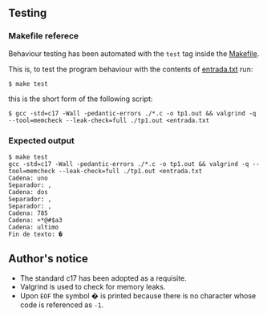 ## Testing

### Makefile referece

Behaviour testing has been automated with the ``test`` tag inside the [Makefile](Makefile).

This is, to test the program behaviour with the contents of [entrada.txt](entrada.txt) run:

```
$ make test
```

this is the short form of the following script:

```
$ gcc -std=c17 -Wall -pedantic-errors ./*.c -o tp1.out && valgrind -q --tool=memcheck --leak-check=full ./tp1.out <entrada.txt
```

### Expected output

```
$ make test
gcc -std=c17 -Wall -pedantic-errors ./*.c -o tp1.out && valgrind -q --tool=memcheck --leak-check=full ./tp1.out <entrada.txt
Cadena: uno
Separador: ,
Cadena: dos
Separador: ,
Separador: ,
Cadena: 785
Cadena: +*@#$a3
Cadena: ultimo
Fin de texto: �
```

## Author's notice

- The standard c17 has been adopted as a requisite.
- Valgrind is used to check for memory leaks.
- Upon `EOF` the symbol � is printed because there is no character whose code is referenced as `-1`.
